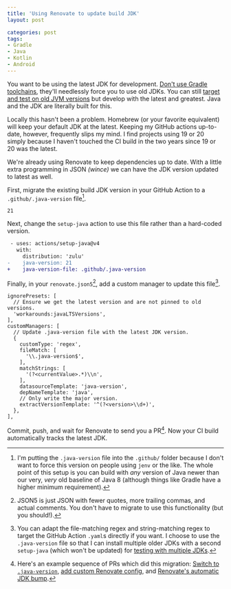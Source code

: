 ```yaml
---
title: 'Using Renovate to update build JDK'
layout: post

categories: post
tags:
- Gradle
- Java
- Kotlin
- Android
---
```


You want to be using the latest JDK for development. 
[Don't use Gradle toolchains](/gradle-toolchains-are-rarely-a-good-idea/), they'll needlessly force you to use old JDKs.
You can still [target and test on old JVM versions](/build-on-latest-java-test-through-lowest-java/) but develop with the latest and greatest.
Java and the JDK are literally built for this.

Locally this hasn't been a problem.
Homebrew (or your favorite equivalent) will keep your default JDK at the latest.
Keeping my GitHub actions up-to-date, however, frequently slips my mind.
I find projects using 19 or 20 simply because I haven't touched the CI build in the two years since 19 or 20 was the latest.

We're already using Renovate to keep dependencies up to date.
With a little extra programming in JSON _(wince)_ we can have the JDK version updated to latest as well.

First, migrate the existing build JDK version in your GitHub Action to a `.github/.java-version` file[^1].

[^1]: I'm putting the `.java-version` file into the `.github/` folder because I don't want to force this version on people using `jenv` or the like. The whole point of this setup is you can build with _any_ version of Java newer than our very, _very_ old baseline of Java 8 (although things like Gradle have a higher minimum requirement).

```
21
```

Next, change the `setup-java` action to use this file rather than a hard-coded version.

```diff
 - uses: actions/setup-java@v4
   with:
     distribution: 'zulu'
-    java-version: 21
+    java-version-file: .github/.java-version
```

Finally, in your `renovate.json5`[^2], add a custom manager to update this file[^3].

[^2]: JSON5 is just JSON with fewer quotes, more trailing commas, and actual comments. You don't have to migrate to use this functionality (but you should!).

[^3]: You can adapt the file-matching regex and string-matching regex to target the GitHub Action `.yaml`s directly if you want. I choose to use the `.java-version` file so that I can install multiple older JDKs with a second `setup-java` (which won't be updated) for [testing with multiple JDKs](/build-on-latest-java-test-through-lowest-java/).

```json5
ignorePresets: [
  // Ensure we get the latest version and are not pinned to old versions.
  'workarounds:javaLTSVersions',
],
customManagers: [
  // Update .java-version file with the latest JDK version.
  {
    customType: 'regex',
    fileMatch: [
      '\\.java-version$',
    ],
    matchStrings: [
      '(?<currentValue>.*)\\n',
    ],
    datasourceTemplate: 'java-version',
    depNameTemplate: 'java',
    // Only write the major version.
    extractVersionTemplate: '^(?<version>\\d+)',
  },
],
```

Commit, push, and wait for Renovate to send you a PR[^4].
Now your CI build automatically tracks the latest JDK.

[^4]: Here's an example sequence of PRs which did this migration: [Switch to `.java-version`](https://github.com/cashapp/turbine/pull/374/files), [add custom Renovate config](https://github.com/cashapp/turbine/pull/376/files), and [Renovate's automatic JDK bump](https://github.com/cashapp/turbine/pull/377).